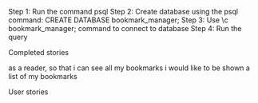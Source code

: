 Step 1: Run the command psql
Step 2: Create database using the psql command: CREATE DATABASE bookmark_manager;
Step 3: Use \c bookmark_manager; command to connect to database
Step 4: Run the query



Completed stories

as a reader,
so that i can see all my bookmarks
i would like to be shown a list of my bookmarks

User stories
